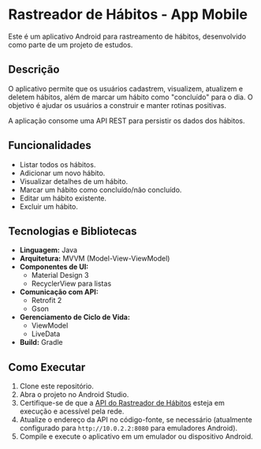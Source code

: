 # Rastreador de Hábitos - App Mobile

Este é um aplicativo Android para rastreamento de hábitos, desenvolvido como parte de um projeto de estudos.

## Descrição

O aplicativo permite que os usuários cadastrem, visualizem, atualizem e deletem hábitos, além de marcar um hábito como "concluído" para o dia. O objetivo é ajudar os usuários a construir e manter rotinas positivas.

A aplicação consome uma API REST para persistir os dados dos hábitos.

## Funcionalidades

- Listar todos os hábitos.
- Adicionar um novo hábito.
- Visualizar detalhes de um hábito.
- Marcar um hábito como concluído/não concluído.
- Editar um hábito existente.
- Excluir um hábito.

## Tecnologias e Bibliotecas

- **Linguagem:** Java
- **Arquitetura:** MVVM (Model-View-ViewModel)
- **Componentes de UI:**
  - Material Design 3
  - RecyclerView para listas
- **Comunicação com API:**
  - Retrofit 2
  - Gson
- **Gerenciamento de Ciclo de Vida:**
  - ViewModel
  - LiveData
- **Build:** Gradle

## Como Executar

1.  Clone este repositório.
2.  Abra o projeto no Android Studio.
3.  Certifique-se de que a [API do Rastreador de Hábitos](https://github.com/allaf-ramon/habittracker-api) esteja em execução e acessível pela rede.
4.  Atualize o endereço da API no código-fonte, se necessário (atualmente configurado para `http://10.0.2.2:8080` para emuladores Android).
5.  Compile e execute o aplicativo em um emulador ou dispositivo Android.
